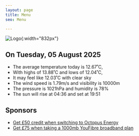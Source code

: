 ```yaml
---
layout: page
title: Menu
seo: Menu

---
```


![Logo](/images/logo.jpg){:width="832px"}

<!-- weather_marker starts -->
## On Tuesday, 05 August 2025

- The average temperature today is 12.67˚C,
- With highs of 13.88˚C and lows of 12.04˚C,
- It may feel like 12.03˚C with clear sky
- The wind speed is 1.79m/s and visibility is 10000m
- The pressure is 1021hPa and humidity is 78%
- The sun will rise at 04:36 and set at 19:51

<!-- weather_marker ends -->

## Sponsors

- [Get £50 credit when switching to Octopus Energy](https://bit.ly/3oD1nnS)
- [Get £75 when taking a 1000mb YouFibre broadband plan](https://aklam.io/91zWhU?)
